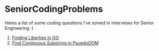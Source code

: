 # SeniorCodingProblems
Heres a list of some coding questions I've solved in interviews for Senior Engineering :)

1. [Finding Liberties in GO](./FindLiberties.ts)
2. [Find Contiguous Substring in PsuedoDOM](./FindInDOM.ts)
